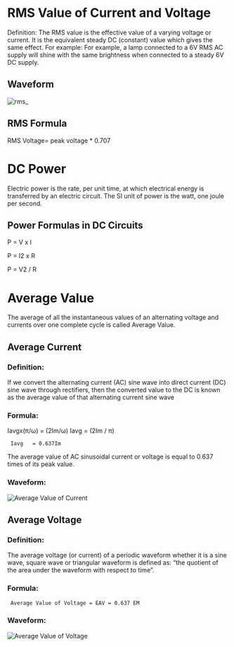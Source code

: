# RMS Value of Current and Voltage

Definition: The RMS value is the effective value of a varying voltage or current. It is the equivalent steady DC (constant) value which gives the same effect.
For example: For example, a lamp connected to a 6V RMS AC supply will shine with the same brightness when connected to a steady 6V DC supply.

## Waveform

![rms_](https://user-images.githubusercontent.com/80695458/130090940-5d2350af-5caa-42ab-9467-1c91e77f5afd.gif)

## RMS Formula

RMS Voltage= peak voltage * 0.707 

# DC Power

Electric power is the rate, per unit time, at which electrical energy is transferred by an electric circuit. The SI unit of power is the watt, one joule per second.

## Power Formulas in DC Circuits

P = V x I

P = I2 x R

P = V2 / R

# Average Value
The average of all the instantaneous values of an alternating voltage and currents over one complete cycle is called Average Value.

## Average Current
### Definition:
If we convert the alternating current (AC) sine wave into direct current (DC) sine wave through rectifiers, then the converted value to the DC is known as the average value of that alternating current sine wave
### Formula:
Iavgx(π/ω) =  (2Im/ω)
Iavg = (2Im / π)

     Iavg   = 0.637Im

The average value of AC sinusoidal current or voltage is equal to 0.637 times of its peak value.
### Waveform:
![Average Value of Current]()

## Average Voltage
### Definition:
The average voltage (or current) of a periodic waveform whether it is a sine wave, square wave or triangular waveform is defined as: “the quotient of the area under the waveform with respect to time”.
### Formula:
     Average Value of Voltage = EAV = 0.637 EM
### Waveform:
![Average Value of Voltage]()
